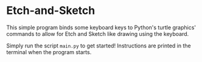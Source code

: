 # Etch-and-Sketch

This simple program binds some keyboard keys to Python's turtle graphics' commands to allow for Etch and Sketch like drawing using the keyboard.

Simply run the script `main.py` to get started! Instructions are printed in the terminal when the program starts.